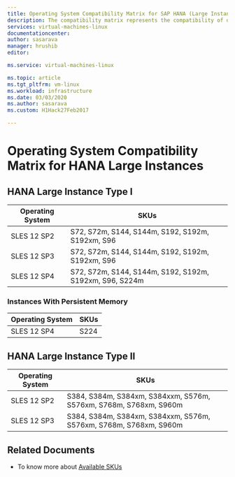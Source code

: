 ```yaml
---
title: Operating System Compatibility Matrix for SAP HANA (Large Instances)| Microsoft Docs
description: The compatibility matrix represents the compatibility of different versions of Operating System with different hardware types (Large Instances)
services: virtual-machines-linux
documentationcenter:
author: sasarava
manager: hrushib
editor:

ms.service: virtual-machines-linux

ms.topic: article
ms.tgt_pltfrm: vm-linux
ms.workload: infrastructure
ms.date: 03/03/2020
ms.author: sasarava
ms.custom: H1Hack27Feb2017

---
```

# Operating System Compatibility Matrix for HANA Large Instances

## HANA Large Instance Type I     
  | Operating System     | SKUs |
  |-------------------------|-----|
  | SLES 12 SP2 | S72, S72m, S144, S144m, S192, S192m, S192xm, S96 |
  | SLES 12 SP3 | S72, S72m, S144, S144m, S192, S192m, S192xm, S96 |
  | SLES 12 SP4 | S72, S72m, S144, S144m, S192, S192m, S192xm, S96, S224m |
  
### Instances With Persistent Memory
  | Operating System     | SKUs |
  |-------------------------|-----|
  | SLES 12 SP4 | S224 |
  
## HANA Large Instance Type II     
  |  Operating System       | SKUs |
  |-------------------------|----|
  | SLES 12 SP2| S384, S384m, S384xm, S384xxm, S576m, S576xm, S768m, S768xm, S960m |
  | SLES 12 SP3| S384, S384m, S384xm, S384xxm, S576m, S576xm, S768m, S768xm, S960m |
  
## Related Documents

- To know more about [Available SKUs](https://docs.microsoft.com/en-us/azure/virtual-machines/workloads/sap/hana-available-skus)
  

  
  
